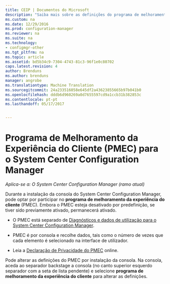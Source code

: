 ```yaml
---
title: CEIP | Documentos do Microsoft
description: "Saiba mais sobre as definições do programa de melhoramento da experiência de cliente para o System Center Configuration Manager."
ms.custom: na
ms.date: 12/29/2016
ms.prod: configuration-manager
ms.reviewer: na
ms.suite: na
ms.technology:
- configmgr-other
ms.tgt_pltfrm: na
ms.topic: article
ms.assetid: bd5b34c9-7304-4743-81c3-96f1e0c80702
caps.latest.revision: 4
author: Brenduns
ms.author: brenduns
manager: angrobe
ms.translationtype: Machine Translation
ms.sourcegitcommit: 24a233516058e645df2a43623855665b97b041b0
ms.openlocfilehash: dddb6d960269a0d7655597cd9a1ccb31b382853c
ms.contentlocale: pt-pt
ms.lasthandoff: 05/17/2017


---
```

# <a name="customer-experience-improvement-program-ceip-for-system-center-configuration-manager"></a>Programa de Melhoramento da Experiência do Cliente (PMEC) para o System Center Configuration Manager

*Aplica-se a: O System Center Configuration Manager (ramo atual)*

Durante a instalação da consola do System Center Configuration Manager, pode optar por participar no **programa de melhoramento da experiência do cliente** (PMEC). Embora o PMEC esteja desativado por predefinição, se tiver sido previamente ativado, permanecerá ativado.  

-   O PMEC está separado de [Diagnósticos e dados de utilização para o System Center Configuration Manager](../../../core/plan-design/diagnostics/diagnostics-and-usage-data.md).  

-   PMEC é por consola e recolhe dados, tais como o número de vezes que cada elemento é selecionado na interface de utilizador.  

-   Leia a [Declaração de Privacidade do PMEC](https://www.microsoft.com/products/ceip/en-us/privacypolicy.mspx) online.  

Pode alterar as definições do PMEC por instalação da consola. Na consola, aceda ao separador backstage a consola (no canto superior esquerdo separador com a seta de lista pendente) e selecione **programa de melhoramento da experiência do cliente** para alterar as definições.  

